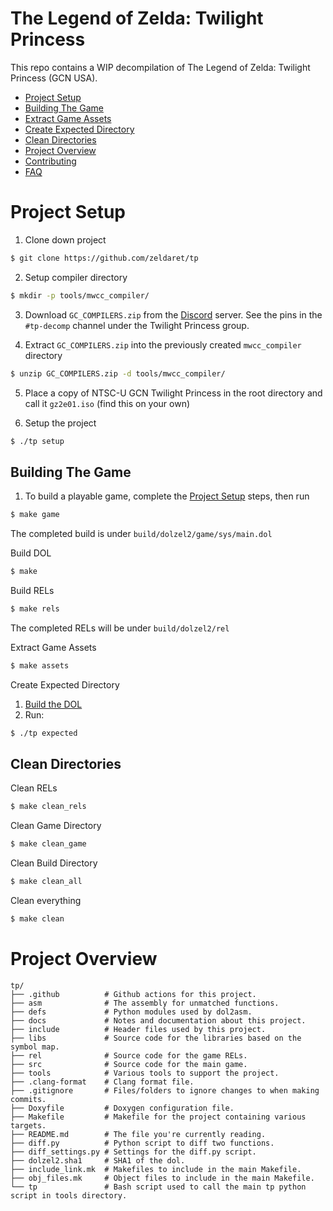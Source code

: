 # The Legend of Zelda: Twilight Princess

This repo contains a WIP decompilation of The Legend of Zelda: Twilight Princess (GCN USA).

<!--ts-->
* [Project Setup](#project-setup)
* [Building The Game](#build-game)  
* [Extract Game Assets](#extract-game-assets)
* [Create Expected Directory](#create-expected-directory)
* [Clean Directories](#clean-directories)
* [Project Overview](#project-overview)
* [Contributing](./docs/Contributing.md)
* [FAQ](https://zelda64.dev/games/tp)
        
<!--te-->

Project Setup
=================

1. Clone down project

```bash
$ git clone https://github.com/zeldaret/tp
```

2. Setup compiler directory

```bash
$ mkdir -p tools/mwcc_compiler/
```

3. Download `GC_COMPILERS.zip` from the [Discord](https://discord.gg/Nshw5pHS4h) server. See the pins in the `#tp-decomp` channel under the Twilight Princess group.

4. Extract `GC_COMPILERS.zip` into the previously created `mwcc_compiler` directory

```bash
$ unzip GC_COMPILERS.zip -d tools/mwcc_compiler/
```

5. Place a copy of NTSC-U GCN Twilight Princess in the root directory and call it `gz2e01.iso` (find this on your own)

6. Setup the project

```bash
$ ./tp setup
```

Building The Game
-----

1. To build a playable game, complete the [Project Setup](#project-setup) steps, then run

```bash
$ make game
```

The completed build is under `build/dolzel2/game/sys/main.dol`

Build DOL

```bash
$ make
```

Build RELs

```bash
$ make rels
```

The completed RELs will be under `build/dolzel2/rel`

Extract Game Assets

```bash
$ make assets
```

Create Expected Directory

1. [Build the DOL](#build-dol)
2. Run:

```bash
$ ./tp expected
```


Clean Directories
-----

Clean RELs

```bash
$ make clean_rels
```

Clean Game Directory

```bash
$ make clean_game
```

Clean Build Directory

```bash
$ make clean_all
```

Clean everything

```bash
$ make clean
```


Project Overview
=================
```
tp/
├── .github          # Github actions for this project.
├── asm              # The assembly for unmatched functions.
├── defs             # Python modules used by dol2asm.
├── docs             # Notes and documentation about this project.
├── include          # Header files used by this project.
├── libs             # Source code for the libraries based on the symbol map.
├── rel              # Source code for the game RELs.
├── src              # Source code for the main game.
├── tools            # Various tools to support the project.
├── .clang-format    # Clang format file.
├── .gitignore       # Files/folders to ignore changes to when making commits.
├── Doxyfile         # Doxygen configuration file.
├── Makefile         # Makefile for the project containing various targets.
├── README.md        # The file you're currently reading.
├── diff.py          # Python script to diff two functions.
├── diff_settings.py # Settings for the diff.py script.
├── dolzel2.sha1     # SHA1 of the dol.
├── include_link.mk  # Makefiles to include in the main Makefile.
├── obj_files.mk     # Object files to include in the main Makefile.
└── tp               # Bash script used to call the main tp python script in tools directory.
```